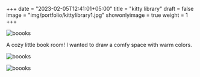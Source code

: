 +++
date = "2023-02-05T12:41:01+05:00"
title = "kitty library"
draft = false
image = "img/portfolio/kittylibrary1.jpg"
showonlyimage = true
weight = 1
+++

![boooks](/img/portfolio/kittylibrary1.jpg)

A cozy little book room! I wanted to draw a comfy space with warm colors.

![boooks](/img/extra/kittylibrary_ex0.jpg)

![boooks](/img/extra/kittylibrary_ex1.jpg)
